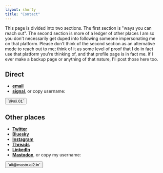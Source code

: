 ```yaml
---
layout: shorty
title: "Contact"
---
```


This page is divided into two sections. The first section is "ways you can reach out". The second section is more of a ledger of other places I am so you don't necessarily get duped into following someone impersonating me on that platform. Please don't think of the second section as an alternative mode to reach out to me; think of it as some level of proof that I do in fact use that platform you're thinking of, and that profile page is in fact me. If I ever make a backup page or anything of that nature, I'll post those here too.

## Direct

- [**email**][email]
- [**signal**][signal], or copy username:

<span id="signal">
<button class="btn btn-mini" data-clipboard-text="@ali.01" data-clipboard-target="#signal">`@ali.01` <i class="fa-regular fa-copy"></i>
</button></span>



## Other places

- [**Twitter**][tw]
- [**Bluesky**][bsky]
- [**Instagram**][ig]
- [**Threads**][th]
- [**LinkedIn**][li]
- [**Mastodon**][masto], or copy my username:

<span id="masto">
<button class="btn btn-mini" data-clipboard-text="ali@masto.al2.in" data-clipboard-target="#masto">`ali@masto.al2.in` <i class="fa-regular fa-copy"></i>
</button></span>



<script>
window.onload=function(){
  var btns = document.querySelectorAll("button");
  var clipboard = new Clipboard(btns);
}
</script>

[meet]: /meet
  "fantastical openings"
[ig]: //instagram.com/alialkhatib
[th]: //www.threads.net/@alialkhatib
[li]: //www.linkedin.com/in/asalkhatib
[masto]: //masto.al2.in/@ali
  "mastodon"
[trying a thing]: /blog/coffee-talk
  "Coffee Talk"
[email]: mailto:{{site.email}}
  "{{site.email}}"
[tw]: //twitter.com/{{site.twitter}}
  "@{{site.twitter}}"
[fb]: //facebook.com/{{site.fb}}
  "{{site.fb}}"
[claim a block]: {{site.meeting}}
  "Google Calendar appointments"
[bsky]: https://bsky.app/profile/al2.bsky.social
  "bluesky"
[signal]: https://signal.me/#eu/JPleQkHS6fzEGpuvHx0FWnas8mX7jgxBRFNJCblvpwyCemTM3eFMhZk91yABzdtu
